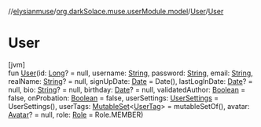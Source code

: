 //[elysianmuse](../../../index.md)/[org.darkSolace.muse.userModule.model](../index.md)/[User](index.md)/[User](-user.md)

# User

[jvm]\
fun [User](-user.md)(id: [Long](https://kotlinlang.org/api/latest/jvm/stdlib/kotlin/-long/index.html)? = null, username: [String](https://kotlinlang.org/api/latest/jvm/stdlib/kotlin/-string/index.html), password: [String](https://kotlinlang.org/api/latest/jvm/stdlib/kotlin/-string/index.html), email: [String](https://kotlinlang.org/api/latest/jvm/stdlib/kotlin/-string/index.html), realName: [String](https://kotlinlang.org/api/latest/jvm/stdlib/kotlin/-string/index.html)? = null, signUpDate: [Date](https://docs.oracle.com/javase/8/docs/api/java/util/Date.html) = Date(), lastLogInDate: [Date](https://docs.oracle.com/javase/8/docs/api/java/util/Date.html)? = null, bio: [String](https://kotlinlang.org/api/latest/jvm/stdlib/kotlin/-string/index.html)? = null, birthday: [Date](https://docs.oracle.com/javase/8/docs/api/java/util/Date.html)? = null, validatedAuthor: [Boolean](https://kotlinlang.org/api/latest/jvm/stdlib/kotlin/-boolean/index.html) = false, onProbation: [Boolean](https://kotlinlang.org/api/latest/jvm/stdlib/kotlin/-boolean/index.html) = false, userSettings: [UserSettings](../-user-settings/index.md) = UserSettings(), userTags: [MutableSet](https://kotlinlang.org/api/latest/jvm/stdlib/kotlin.collections/-mutable-set/index.html)&lt;[UserTag](../-user-tag/index.md)&gt; = mutableSetOf(), avatar: [Avatar](../-avatar/index.md)? = null, role: [Role](../-role/index.md) = Role.MEMBER)
